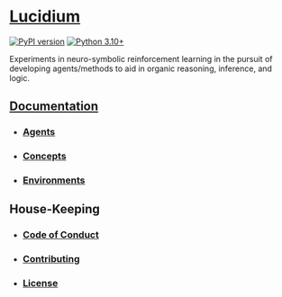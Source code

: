 # [Lucidium](https://github.com/theokoles7/lucidium)

[![PyPI version](https://badge.fury.io/py/lucidium.svg)](https://badge.fury.io/py/lucidium)
[![Python 3.10+](https://img.shields.io/badge/python-3.10+-blue.svg)](https://www.python.org/downloads/)

Experiments in neuro-symbolic reinforcement learning in the pursuit of developing agents/methods to aid in organic reasoning, inference, and logic.

## [Documentation](https://github.com/theokoles7/lucidium/blob/main/documentation/README.md)
* ### [Agents](./lucidium/agents/README.md)
* ### [Concepts](./lucidium/documentation/concepts/README.md)
* ### [Environments](./lucidium/environments/README.md)

## House-Keeping

* ### [Code of Conduct](./CODE_OF_CONDUCT.md)
* ### [Contributing](./CONTRIBUTING)
* ### [License](./LICENSE)